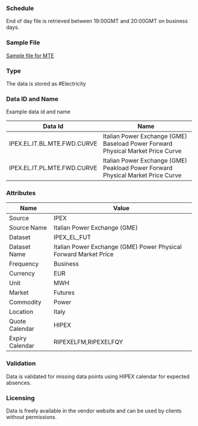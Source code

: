 ### Schedule

End of day file is retrieved between 19:00GMT and 20:00GMT on business days.

### Sample File

[Sample file for MTE](pathname:///static/file-samples/20210830MTEWebTabella.xml)

### Type

The data is stored as #Electricity

### Data ID and Name

Example data id and name

|**Data Id**|**Name**|
|-|-|
|IPEX.EL.IT.BL.MTE.FWD.CURVE|Italian Power Exchange (GME) Baseload Power Forward Physical Market Price Curve|
|IPEX.EL.IT.PL.MTE.FWD.CURVE|Italian Power Exchange (GME) Peakload Power Forward Physical Market Price Curve|

### Attributes

|Name|Value|
|-|-|
|Source|IPEX|
|Source Name|Italian Power Exchange (GME)|
|Dataset|IPEX_EL_FUT|
|Dataset Name|Italian Power Exchange (GME) Power Physical Forward Market Price|
|Frequency|Business|
|Currency|EUR|
|Unit|MWH|
|Market|Futures|
|Commodity|Power|
|Location|Italy|
|Quote Calendar|HIPEX|
|Expiry Calendar|RIPEXELFM,RIPEXELFQY|

### Validation

Data is validated for missing data points using HIPEX calendar for expected absences.


### Licensing

Data is freely available in the vendor website and can be used by clients without permissions.



